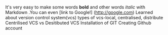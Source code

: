 It's very easy to make some words **bold** and other words *italic* with Markdown .You can even [link to Google!] (http://google.com)
Learned about version control system(vcs)
types of vcs-local, centralised, distribute
Centrilised VCS vs Desitibuted VCS
Installation of GIT
Creating Github account
